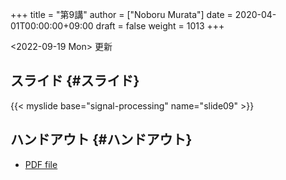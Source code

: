 +++
title = "第9講"
author = ["Noboru Murata"]
date = 2020-04-01T00:00:00+09:00
draft = false
weight = 1013
+++

<span class="timestamp-wrapper"><span class="timestamp">&lt;2022-09-19 Mon&gt; </span></span> 更新


## スライド {#スライド}

{{< myslide base="signal-processing" name="slide09" >}}


## ハンドアウト {#ハンドアウト}

-   [PDF file](https://noboru-murata.github.io/signal-processing/pdfs/slide09.pdf)